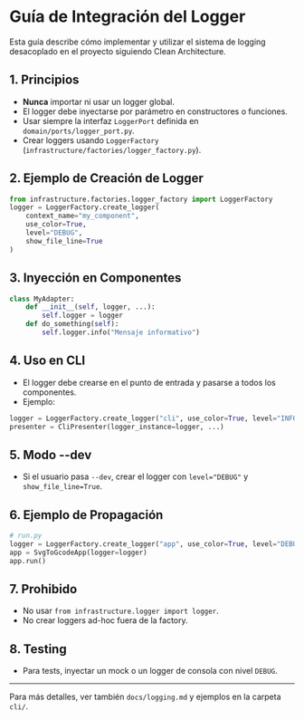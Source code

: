 # Guía de Integración del Logger

Esta guía describe cómo implementar y utilizar el sistema de logging desacoplado en el proyecto siguiendo Clean Architecture.

## 1. Principios
- **Nunca** importar ni usar un logger global.
- El logger debe inyectarse por parámetro en constructores o funciones.
- Usar siempre la interfaz `LoggerPort` definida en `domain/ports/logger_port.py`.
- Crear loggers usando `LoggerFactory` (`infrastructure/factories/logger_factory.py`).

## 2. Ejemplo de Creación de Logger
```python
from infrastructure.factories.logger_factory import LoggerFactory
logger = LoggerFactory.create_logger(
    context_name="my_component",
    use_color=True,
    level="DEBUG",
    show_file_line=True
)
```

## 3. Inyección en Componentes
```python
class MyAdapter:
    def __init__(self, logger, ...):
        self.logger = logger
    def do_something(self):
        self.logger.info("Mensaje informativo")
```

## 4. Uso en CLI
- El logger debe crearse en el punto de entrada y pasarse a todos los componentes.
- Ejemplo:
```python
logger = LoggerFactory.create_logger("cli", use_color=True, level="INFO")
presenter = CliPresenter(logger_instance=logger, ...)
```

## 5. Modo --dev
- Si el usuario pasa `--dev`, crear el logger con `level="DEBUG"` y `show_file_line=True`.

## 6. Ejemplo de Propagación
```python
# run.py
logger = LoggerFactory.create_logger("app", use_color=True, level="DEBUG")
app = SvgToGcodeApp(logger=logger)
app.run()
```

## 7. Prohibido
- No usar `from infrastructure.logger import logger`.
- No crear loggers ad-hoc fuera de la factory.

## 8. Testing
- Para tests, inyectar un mock o un logger de consola con nivel `DEBUG`.

---
Para más detalles, ver también `docs/logging.md` y ejemplos en la carpeta `cli/`.
